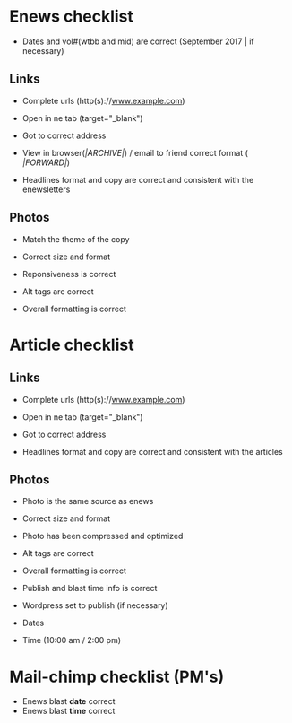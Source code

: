 # Enews checklist
+ Dates and vol#(wtbb and mid) are correct (September 2017 | if necessary)
## Links
+ Complete urls (http(s)://www.example.com)
+ Open in ne tab (target="_blank")
+ Got to correct address

+ View in browser(*|ARCHIVE|*) / email to friend correct format ( *|FORWARD|*)

+ Headlines format and copy are correct and consistent with the enewsletters

## Photos
+ Match the theme of the copy
+ Correct size and format
+ Reponsiveness is correct

+ Alt tags are correct

+ Overall formatting is correct

# Article checklist

## Links
+ Complete urls (http(s)://www.example.com)
+ Open in ne tab (target="_blank")
+ Got to correct address 

+ Headlines format and copy are correct and consistent with the articles

## Photos
+ Photo is the same source as enews
+ Correct size and format
+ Photo has been compressed and optimized

+ Alt tags are correct

+ Overall formatting is correct

+ Publish and blast time info is correct 
+ Wordpress set to publish (if necessary)
+ Dates
+ Time (10:00 am / 2:00 pm)

# Mail-chimp checklist (PM's)
+ Enews blast **date** correct
+ Enews blast **time** correct